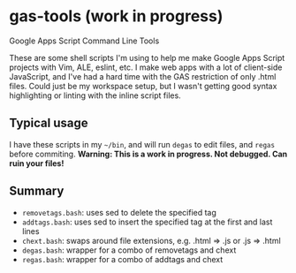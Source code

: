 # gas-tools (work in progress)
Google Apps Script Command Line Tools

These are some shell scripts I'm using to help me make Google Apps Script projects with Vim, ALE, eslint, etc.
I make web apps with a lot of client-side JavaScript, and I've had a hard time with the GAS restriction of only .html files.
Could just be my workspace setup, but I wasn't getting good syntax highlighting or linting with the inline script files.

## Typical usage
I have these scripts in my `~/bin`, and will run `degas` to edit files, and `regas` before commiting.
**Warning: This is a work in progress.  Not debugged.  Can ruin your files!**

## Summary
- `removetags.bash`: uses sed to delete the specified tag
- `addtags.bash`: uses sed to insert the specified tag at the first and last lines
- `chext.bash`: swaps around file extensions, e.g. .html => .js or .js => .html
- `degas.bash`: wrapper for a combo of removetags and chext
- `regas.bash`: wrapper for a combo of addtags and chext

